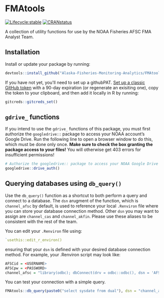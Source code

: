 
<!-- README.md is generated from README.Rmd. Please edit that file -->

# FMAtools

<!-- badges: start -->

[![Lifecycle:stable](https://lifecycle.r-lib.org/articles/figures/lifecycle-stable.svg)](%5Bhttps://lifecycle.r-lib.org/articles/stages.html#stable%5D)
[![CRANstatus](https://www.r-pkg.org/badges/version/FMAAnalystFunctions)](https://CRAN.R-project.org/package=FMAAnalystFunctions)
<!-- badges: end -->

A collection of utility functions for use by the NOAA Fisheries AFSC FMA
Analyst Team.

## Installation

Install or update your package by running:
``` r
devtools::install_github("Alaska-Fisheries-Monitoring-Analytics/FMAtools")
```
If you have not yet, you'll need to set up a githubPAT. [Set up a classic GitHub token](https://github.com/settings/tokens) with a 90-day expiration (or regenerate an exisiting one), copy the token to your clipboard, and then add it locally in R by running:
``` r
gitcreds::gitcreds_set()
```

## `gdrive_` functions

If you intend to use the `gdrive_` functions of this package, you must
first authorize the `googledrive::` package to access your NOAA
account’s Google Drive. Run the following line to open a browser window
to do this, which must be done only once. **Make sure to check the box granting the package access to your files!** You will otherwise get 403 errors for insufficient permissions!

``` r
# Authorize the googledrive:: package to access your NOAA Google Drive
googledrive::drive_auth()
```

## Querying databases using `db_query()`

Use the `db_query()` function as a shortcut to both perform a query and connect to a database. The `dsn` arugment of the function, which is `channel_afsc` by default, is used to reference your local `.Renviron` file where you can store your database connection method. Other `dsn` you may want to assign are `channel_cas` and `channel_akfin`. Please use these aliases to be consistent with the rest of the team.

You can edit your `.Renviron` file using:

``` r
`usethis::edit_r_environ()
```
ensuring that your `dsn` is defined with your desired database connection method. For example, your .Renviron script may look like:
``` r
AFSCid = <USERNAME>
AFSCpw = <PASSWORD>
channel_afsc = "library(odbc); dbConnect(drv = odbc::odbc(), dsn = 'AFSC', UID = Sys.getenv('AFSCid'), PWD = Sys.getenv('AFSCpw'))"
```
You can test your connection with a simple query. 
``` r
FMAtools::db_query(paste0("select sysdate from dual"), dsn = "channel_afsc")
```


